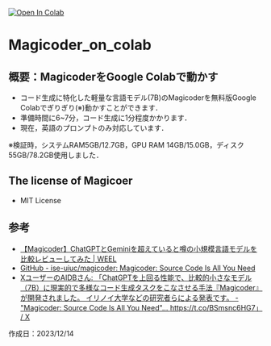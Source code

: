 [![Open In Colab](https://colab.research.google.com/assets/colab-badge.svg)](https://colab.research.google.com/github/tomiokario/Magicoder_on_colab/blob/main/Magicoder_on_colab.ipynb)

# Magicoder_on_colab
## 概要：MagicoderをGoogle Colabで動かす
- コード生成に特化した軽量な言語モデル(7B)のMagicoderを無料版Google Colabでぎりぎり(※)動かすことができます．
- 準備時間に6~7分，コード生成に1分程度かかります．
- 現在，英語のプロンプトのみ対応しています．

※検証時，システムRAM5GB/12.7GB，GPU RAM 14GB/15.0GB，ディスク55GB/78.2GB使用しました．

## The license of Magicoer
- MIT License

## 参考
- [【Magicoder】ChatGPTとGeminiを超えていると噂の小規模言語モデルを比較レビューしてみた | WEEL](https://weel.co.jp/media/magicoder)
- [GitHub - ise-uiuc/magicoder: Magicoder: Source Code Is All You Need](https://github.com/ise-uiuc/magicoder)
- [XユーザーのAIDBさん: 「ChatGPTを上回る性能で、比較的小さなモデル（7B）に現実的で多様なコード生成タスクをこなさせる手法『Magicoder』が開発されました。 イリノイ大学などの研究者らによる発表です。 - "Magicoder: Source Code Is All You Need"… https://t.co/BSmsnc6HG7」 / X](https://twitter.com/ai_database/status/1732027136675021310)


作成日：2023/12/14
